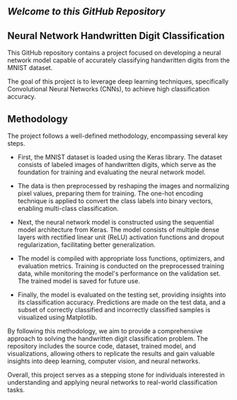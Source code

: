 ## *Welcome to this GitHub Repository*

## **Neural Network Handwritten Digit Classification**

This GitHub repository contains a project focused on developing a neural network model capable of accurately classifying handwritten digits from the MNIST dataset. 

The goal of this project is to leverage deep learning techniques, specifically Convolutional Neural Networks (CNNs), to achieve high classification accuracy.

## Methodology
The project follows a well-defined methodology, encompassing several key steps.  

- First, the MNIST dataset is loaded using the Keras library. The dataset consists of labeled images of handwritten digits, which serve as the foundation for training and evaluating the neural network model.

- The data is then preprocessed by reshaping the images and normalizing pixel values, preparing them for training. The one-hot encoding technique is applied to convert the class labels into binary vectors, enabling multi-class classification.

- Next, the neural network model is constructed using the sequential model architecture from Keras. The model consists of multiple dense layers with rectified linear unit (ReLU) activation functions and dropout regularization, facilitating better generalization.

- The model is compiled with appropriate loss functions, optimizers, and evaluation metrics. Training is conducted on the preprocessed training data, while monitoring the model's performance on the validation set. The trained model is saved for future use.

- Finally, the model is evaluated on the testing set, providing insights into its classification accuracy. Predictions are made on the test data, and a subset of correctly classified and incorrectly classified samples is visualized using Matplotlib.

By following this methodology, we aim to provide a comprehensive approach to solving the handwritten digit classification problem. The repository includes the source code, dataset, trained model, and visualizations, allowing others to replicate the results and gain valuable insights into deep learning, computer vision, and neural networks.

Overall, this project serves as a stepping stone for individuals interested in understanding and applying neural networks to real-world classification tasks.
